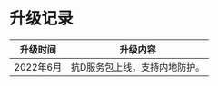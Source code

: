 

# 升级记录

| 升级时间  | 升级内容                      |
| --------- | ----------------------------- |
| 2022年6月 | 抗D服务包上线，支持内地防护。 |

